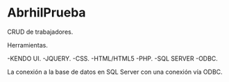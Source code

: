 # AbrhilPrueba
CRUD de trabajadores.

Herramientas.

-KENDO UI.
-JQUERY.
-CSS.
-HTML/HTML5
-PHP.
-SQL SERVER
-ODBC.

La conexión a la base de datos en SQL Server con una conexión vía ODBC.
